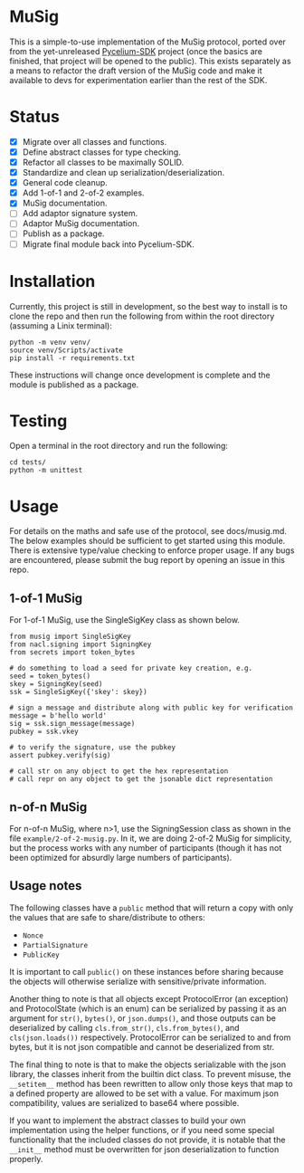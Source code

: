 # MuSig

This is a simple-to-use implementation of the MuSig protocol, ported over from
the yet-unreleased [Pycelium-SDK](https://github.com/k98kurz/pycelium-sdk)
project (once the basics are finished, that project will be opened to the
public). This exists separately as a means to refactor the draft version of the
MuSig code and make it available to devs for experimentation earlier than the
rest of the SDK.

# Status

- [x] Migrate over all classes and functions.
- [x] Define abstract classes for type checking.
- [x] Refactor all classes to be maximally SOLID.
- [x] Standardize and clean up serialization/deserialization.
- [x] General code cleanup.
- [x] Add 1-of-1 and 2-of-2 examples.
- [x] MuSig documentation.
- [ ] Add adaptor signature system.
- [ ] Adaptor MuSig documentation.
- [ ] Publish as a package.
- [ ] Migrate final module back into Pycelium-SDK.

# Installation

Currently, this project is still in development, so the best way to install is
to clone the repo and then run the following from within the root directory
(assuming a Linix terminal):

```
python -m venv venv/
source venv/Scripts/activate
pip install -r requirements.txt
```

These instructions will change once development is complete and the module is
published as a package.

# Testing

Open a terminal in the root directory and run the following:

```
cd tests/
python -m unittest
```

# Usage

For details on the maths and safe use of the protocol, see docs/musig.md. The
below examples should be sufficient to get started using this module. There is
extensive type/value checking to enforce proper usage. If any bugs are encountered,
please submit the bug report by opening an issue in this repo.

## 1-of-1 MuSig

For 1-of-1 MuSig, use the SingleSigKey class as shown below.

```
from musig import SingleSigKey
from nacl.signing import SigningKey
from secrets import token_bytes

# do something to load a seed for private key creation, e.g.
seed = token_bytes()
skey = SigningKey(seed)
ssk = SingleSigKey({'skey': skey})

# sign a message and distribute along with public key for verification
message = b'hello world'
sig = ssk.sign_message(message)
pubkey = ssk.vkey

# to verify the signature, use the pubkey
assert pubkey.verify(sig)

# call str on any object to get the hex representation
# call repr on any object to get the jsonable dict representation
```

## n-of-n MuSig

For n-of-n MuSig, where n>1, use the SigningSession class as shown in the file
`example/2-of-2-musig.py`. In it, we are doing 2-of-2 MuSig for simplicity, but the process
works with any number of participants (though it has not been optimized for
absurdly large numbers of participants).

## Usage notes

The following classes have a `public` method that will return a copy with only
the values that are safe to share/distribute to others:
- `Nonce`
- `PartialSignature`
- `PublicKey`

It is important to call `public()` on these instances before sharing because the
objects will otherwise serialize with sensitive/private information.

Another thing to note is that all objects except ProtocolError (an exception)
and ProtocolState (which is an enum) can be serialized by passing it as an
argument for `str()`, `bytes()`, or `json.dumps()`, and those outputs can be
deserialized by calling `cls.from_str()`, `cls.from_bytes()`, and
`cls(json.loads())` respectively. ProtocolError can be serialized to and from
bytes, but it is not json compatible and cannot be deserialized from str.

The final thing to note is that to make the objects serializable with the json
library, the classes inherit from the builtin dict class. To prevent misuse, the
`__setitem__` method has been rewritten to allow only those keys that map to a
defined property are allowed to be set with a value. For maximum json
compatibility, values are serialized to base64 where possible.

If you want to implement the abstract classes to build your own implementation
using the helper functions, or if you need some special functionality that the
included classes do not provide, it is notable that the `__init__` method must
be overwritten for json deserialization to function properly.
